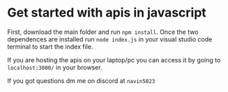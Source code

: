 # Get started with apis in javascript

First, download the main folder and run `npm install`. Once the two dependences are installed run `node index.js` in your visual studio code terminal to start the index file.

If you are hosting the apis on your laptop/pc you can access it by going to `localhost:3000/` in your browser.

If you got questions dm me on discord at `navin5023`

